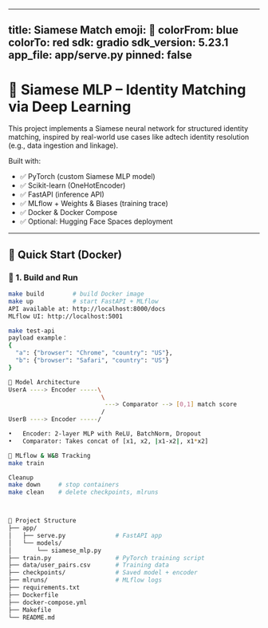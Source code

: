 
---
title: Siamese Match
emoji: 🤗
colorFrom: blue
colorTo: red
sdk: gradio
sdk_version: 5.23.1
app_file: app/serve.py
pinned: false
---

# 🧬 Siamese MLP – Identity Matching via Deep Learning

This project implements a Siamese neural network for structured identity matching, inspired by real-world use cases like adtech identity resolution (e.g., data ingestion and linkage).

Built with:
- ✅ PyTorch (custom Siamese MLP model)
- ✅ Scikit-learn (OneHotEncoder)
- ✅ FastAPI (inference API)
- ✅ MLflow + Weights & Biases (training trace)
- ✅ Docker & Docker Compose
- ✅ Optional: Hugging Face Spaces deployment

---

## 🚀 Quick Start (Docker)

### 🔧 1. Build and Run

```bash
make build        # build Docker image
make up           # start FastAPI + MLflow
API available at: http://localhost:8000/docs
MLflow UI: http://localhost:5001

make test-api
payload example：
{
  "a": {"browser": "Chrome", "country": "US"},
  "b": {"browser": "Safari", "country": "US"}
}

🧠 Model Architecture
UserA ----> Encoder -----\
                          \
                           ---> Comparator --> [0,1] match score
                          /
UserB ----> Encoder -----/

•	Encoder: 2-layer MLP with ReLU, BatchNorm, Dropout
•	Comparator: Takes concat of [x1, x2, |x1-x2|, x1*x2]

🧪 MLflow & W&B Tracking
make train

Cleanup
make down     # stop containers
make clean    # delete checkpoints, mlruns



📁 Project Structure
├── app/
│   ├── serve.py              # FastAPI app
│   └── models/
│       └── siamese_mlp.py
├── train.py                  # PyTorch training script
├── data/user_pairs.csv       # Training data
├── checkpoints/              # Saved model + encoder
├── mlruns/                   # MLflow logs
├── requirements.txt
├── Dockerfile
├── docker-compose.yml
├── Makefile
└── README.md